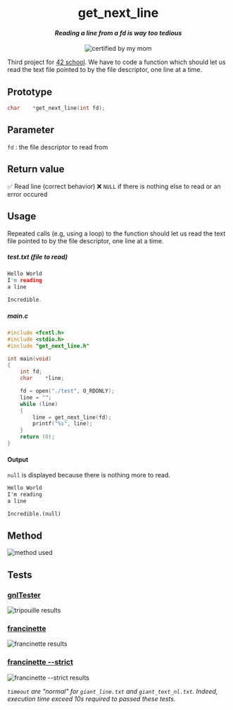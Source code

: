 <div align="center">

# get_next_line
#### *Reading a line from a fd is way too tedious*

![certified by my mom](img/certified-by-my-mom.svg)

</div>

Third project for [42 school](https://42.fr/en/homepage/). We have to code a function which should let
us read the text file pointed to by the file descriptor, one line at a time.

## Prototype

```c
char	*get_next_line(int fd);
```

## Parameter

`fd` : the file descriptor to read from

## Return value

✅ Read line (correct behavior)
❌ `NULL` if there is nothing else to read or an error occured

## Usage

Repeated calls (e.g, using a loop) to the function should let us read the text file pointed to by the file descriptor, one line at a time.

##### test.txt (file to read)
```c
Hello World
I'm reading
a line

Incredible.
```

##### main.c
```c
#include <fcntl.h>
#include <stdio.h>
#include "get_next_line.h"

int	main(void)
{
	int	fd;
	char	*line;

	fd = open("./test", O_RDONLY);
	line = "";
	while (line)
	{
		line = get_next_line(fd);
		printf("%s", line);
	}
	return (0);
}
```

#### Output
`null` is displayed because there is nothing more to read.
```txt
Hello World
I'm reading
a line

Incredible.(null)
```

## Method

![method used](./img/get_next_line.png)

## Tests
### [gnlTester](https://github.com/Tripouille/printfTester)
![tripouille results](./img/gnlTester.png)

### [francinette](https://github.com/xicodomingues/francinette/blob/master/testers/printf)
![francinette results](./img/francinette.png)

### [francinette --strict](https://github.com/xicodomingues/francinette/blob/master/testers/printf)
![francinette --strict results](./img/francinette_strict.png)

*`timeout` are "normal" for `giant_line.txt` and `giant_text_nl.txt`. Indeed, execution time exceed 10s required to passed these tests.* 
